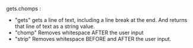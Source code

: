 gets.chomps :
- "gets"  gets a line of text, including a line break at the end. And returns that line of text as a string value.
- "chomp" Removes whitespace AFTER the user input
- "strip" Removes whitespace BEFORE and AFTER the user input.
